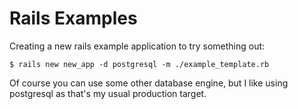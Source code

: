 # Rails Examples

Creating a new rails example application to try something out:

    $ rails new new_app -d postgresql -m ./example_template.rb

Of course you can use some other database engine, but I like using postgresql as that's my usual production target.
